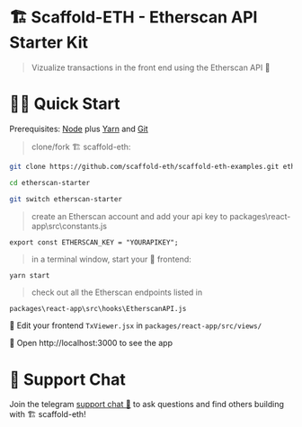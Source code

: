 # 🏗 Scaffold-ETH - Etherscan API Starter Kit

> Vizualize transactions in the front end using the Etherscan API 🚀

# 🏄‍♂️ Quick Start

Prerequisites: [Node](https://nodejs.org/en/download/) plus [Yarn](https://classic.yarnpkg.com/en/docs/install/) and [Git](https://git-scm.com/downloads)

> clone/fork 🏗 scaffold-eth:

```bash
git clone https://github.com/scaffold-eth/scaffold-eth-examples.git etherscan-starter

cd etherscan-starter

git switch etherscan-starter
```

> create an Etherscan account and add your api key to packages\react-app\src\constants.js

```
export const ETHERSCAN_KEY = "YOURAPIKEY";
```

> in a terminal window, start your 📱 frontend:

```bash
yarn start
```
> check out all the Etherscan endpoints listed in

```
packages\react-app\src\hooks\EtherscanAPI.js
```

📝 Edit your frontend `TxViewer.jsx` in `packages/react-app/src/views/`

📱 Open http://localhost:3000 to see the app


# 💬 Support Chat

Join the telegram [support chat 💬](https://t.me/joinchat/KByvmRe5wkR-8F_zz6AjpA) to ask questions and find others building with 🏗 scaffold-eth!
